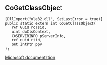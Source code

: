 ## CoGetClassObject

```
[DllImport("ole32.dll", SetLastError = true)]
public static extern int CoGetClassObject(
   ref Guid rclsid,
   uint dwClsContext,
   COSERVERINFO pServerInfo,
   ref Guid riid,
   out IntPtr ppv
);
```

[Microsoft documentation](https://docs.microsoft.com/en-us/windows/win32/api/combaseapi/nf-combaseapi-cogetclassobject)
